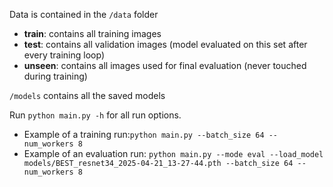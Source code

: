 Data is contained in the `/data` folder
- **train**: contains all training images
- **test**: contains all validation images (model evaluated on this set after every training loop)
- **unseen**: contains all images used for final evaluation (never touched during training)

`/models` contains all the saved models

Run `python main.py -h` for all run options.
- Example of a training run:`python main.py --batch_size 64 --num_workers 8` 
- Example of an evaluation run: `python main.py --mode eval --load_model models/BEST_resnet34_2025-04-21_13-27-44.pth --batch_size 64 --num_workers 8`
